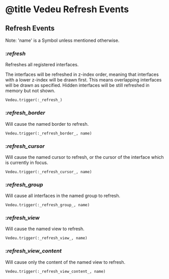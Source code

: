 # @title Vedeu Refresh Events

## Refresh Events

Note: 'name' is a Symbol unless mentioned otherwise.

### :_refresh_
Refreshes all registered interfaces.

The interfaces will be refreshed in z-index order, meaning that
interfaces with a lower z-index will be drawn first. This means
overlapping interfaces will be drawn as specified. Hidden interfaces
will be still refreshed in memory but not shown.

    Vedeu.trigger(:_refresh_)

### :_refresh_border_
Will cause the named border to refresh.

    Vedeu.trigger(:_refresh_border_, name)

### :_refresh_cursor_
Will cause the named cursor to refresh, or the cursor of the interface
which is currently in focus.

    Vedeu.trigger(:_refresh_cursor_, name)

### :_refresh_group_
Will cause all interfaces in the named group to refresh.

    Vedeu.trigger(:_refresh_group_, name)

### :_refresh_view_
Will cause the named view to refresh.

    Vedeu.trigger(:_refresh_view_, name)

### :_refresh_view_content_
Will cause only the content of the named view to refresh.

    Vedeu.trigger(:_refresh_view_content_, name)
